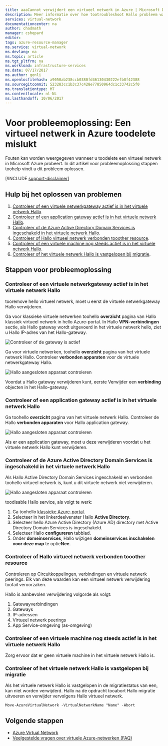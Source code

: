 ```yaml
---
title: aaaCannot verwijdert een virtueel netwerk in Azure | Microsoft Docs
description: Meer informatie over hoe tootroubleshoot Hallo probleem waarin u een virtueel netwerk in Azure niet verwijderen.
services: virtual-network
documentationcenter: na
author: chadmath
manager: cshepard
editor: 
tags: azure-resource-manager
ms.service: virtual-network
ms.devlang: na
ms.topic: article
ms.tgt_pltfrm: na
ms.workload: infrastructure-services
ms.date: 07/17/2017
ms.author: genli
ms.openlocfilehash: a9050ab238ccb0380fd46130430222efb8f42388
ms.sourcegitcommit: 523283cc1b3c37c428e77850964dc1c33742c5f0
ms.translationtype: MT
ms.contentlocale: nl-NL
ms.lasthandoff: 10/06/2017
---
```

# <a name="troubleshooting-failed-toodelete-a-virtual-network-in-azure"></a>Voor probleemoplossing: Een virtueel netwerk in Azure toodelete mislukt

Fouten kan worden weergegeven wanneer u toodelete een virtueel netwerk in Microsoft Azure probeert. In dit artikel voor probleemoplossing stappen toohelp vindt u dit probleem oplossen. 

[!INCLUDE [support-disclaimer](../../includes/support-disclaimer.md)]

## <a name="troubleshooting-guidance"></a>Hulp bij het oplossen van problemen 

1. [Controleer of een virtuele netwerkgateway actief is in het virtuele netwerk Hallo](#check-whether-a-virtual-network-gateway-is-running-in-the-virtual-network).
2. [Controleer of een application gateway actief is in het virtuele netwerk Hallo](#check-whether-an-application-gateway-is-running-in-the-virtual-network).
3. [Controleer of de Azure Active Directory Domain Services is ingeschakeld in het virtuele netwerk Hallo](#check-whether-azure-active-directory-domain-service-is-enabled-in-the-virtual-network).
4. [Controleer of Hallo virtueel netwerk verbonden tooother resource](#check-whether-the-virtual-network-is-connected-to-other-resource).
5. [Controleer of een virtuele machine nog steeds actief is in het virtuele netwerk Hallo](#check-whether-a-virtual-machine-is-still-running-in-the-virtual-network).
6. [Controleer of het virtuele netwerk Hallo is vastgelopen bij migratie](#check-whether-the-virtual-network-is-stuck-in-migration).

## <a name="troubleshooting-steps"></a>Stappen voor probleemoplossing

### <a name="check-whether-a-virtual-network-gateway-is-running-in-hello-virtual-network"></a>Controleer of een virtuele netwerkgateway actief is in het virtuele netwerk Hallo

tooremove hello virtueel netwerk, moet u eerst de virtuele netwerkgateway Hallo verwijderen.

Ga voor klassieke virtuele netwerken toohello **overzicht** pagina van Hallo klassiek virtueel netwerk in hello Azure-portal. In Hallo **VPN-verbindingen** sectie, als Hallo gateway wordt uitgevoerd in het virtuele netwerk hello, ziet u Hallo IP-adres van het Hallo-gateway. 

![Controleer of de gateway is actief](media/virtual-network-troubleshoot-cannot-delete-vnet/classic-gateway.png)

Ga voor virtuele netwerken, toohello **overzicht** pagina van het virtuele netwerk Hallo. Controleer **verbonden apparaten** voor de virtuele netwerkgateway Hallo.

![Hallo aangesloten apparaat controleren](media/virtual-network-troubleshoot-cannot-delete-vnet/vnet-gateway.png)

Voordat u Hallo gateway verwijderen kunt, eerste Verwijder een **verbinding** objecten in het Hallo-gateway. 

### <a name="check-whether-an-application-gateway-is-running-in-hello-virtual-network"></a>Controleer of een application gateway actief is in het virtuele netwerk Hallo

Ga toohello **overzicht** pagina van het virtuele netwerk Hallo. Controleer de Hallo **verbonden apparaten** voor Hallo application gateway.

![Hallo aangesloten apparaat controleren](media/virtual-network-troubleshoot-cannot-delete-vnet/app-gateway.png)

Als er een application gateway, moet u deze verwijderen voordat u het virtuele netwerk Hallo kunt verwijderen.

### <a name="check-whether-azure-active-directory-domain-service-is-enabled-in-hello-virtual-network"></a>Controleer of de Azure Active Directory Domain Services is ingeschakeld in het virtuele netwerk Hallo

Als Hallo Active Directory Domain Services ingeschakeld en verbonden toohello virtueel netwerk is, kunt u dit virtuele netwerk niet verwijderen. 

![Hallo aangesloten apparaat controleren](media/virtual-network-troubleshoot-cannot-delete-vnet/enable-domain-services.png)

toodisable Hallo service, als volgt te werk:

1. Ga toohello [klassieke Azure-portal](https://manage.windowsazure.com).
2. Selecteer in het linkerdeelvenster Hallo **Active Directory**.
3. Selecteer hello Azure Active Directory (Azure AD) directory met Active Directory Domain Services is ingeschakeld.
4. Selecteer Hallo **configureren** tabblad.
5. Onder **domeinservices**, Hallo wijzigen **domeinservices inschakelen voor deze map** te optie**Nee**.  

### <a name="check-whether-hello-virtual-network-is-connected-tooother-resource"></a>Controleer of Hallo virtueel netwerk verbonden tooother resource

Controleren op Circuitkoppelingen, verbindingen en virtuele netwerk peerings. Elk van deze waarden kan een virtueel netwerk verwijdering toofail veroorzaken. 

Hallo is aanbevolen verwijdering volgorde als volgt:

1. Gatewayverbindingen
2. Gateways
3. IP-adressen
4. Virtueel netwerk peerings
5. App Service-omgeving (as-omgeving)

### <a name="check-whether-a-virtual-machine-is-still-running-in-hello-virtual-network"></a>Controleer of een virtuele machine nog steeds actief is in het virtuele netwerk Hallo

Zorg ervoor dat er geen virtuele machine in het virtuele netwerk Hallo is.

### <a name="check-whether-hello-virtual-network-is-stuck-in-migration"></a>Controleer of het virtuele netwerk Hallo is vastgelopen bij migratie

Als het virtuele netwerk Hallo is vastgelopen in de migratiestatus van een, kan niet worden verwijderd. Hallo na de opdracht tooabort Hallo migratie uitvoeren en verwijder vervolgens Hallo virtueel netwerk.

    Move-AzureVirtualNetwork -VirtualNetworkName "Name" -Abort

## <a name="next-steps"></a>Volgende stappen

- [Azure Virtual Network](virtual-networks-overview.md)
- [Veelgestelde vragen over virtuele Azure-netwerken (FAQ)](virtual-networks-faq.md)